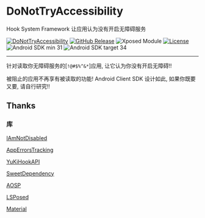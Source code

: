 # DoNotTryAccessibility

Hook System Framework 让应用认为没有开启无障碍服务

[![DoNotTryAccessibility](https://img.shields.io/badge/DoNotTryAccessibility-Project-blue?logo=github)](https://github.com/Nitsuya/DoNotTryAccessibility)
[![GitHub Release](https://img.shields.io/github/v/release/Xposed-Modules-Repo/io.github.nitsuya.donottryaccessibility)](https://github.com/Xposed-Modules-Repo/io.github.nitsuya.donottryaccessibility/releases)
![Xposed Module](https://img.shields.io/badge/Xposed-Module-blue)
[![License](https://img.shields.io/github/license/nitsuya/DoNotTryAccessibility)](https://github.com/nitsuya/DoNotTryAccessibility/blob/main/LICENSE)
![Android SDK min 31](https://img.shields.io/badge/Android%20SDK-%3E%3D%2031-brightgreen?logo=android)
![Android SDK target 34](https://img.shields.io/badge/Android%20SDK-target%2034-brightgreen?logo=android)

-----

针对读取你无障碍服务的[`!@#$%^&*`]应用, 让它认为你没有开启无障碍!!

被阻止的应用不再享有被读取的功能! Android Client SDK 设计如此, 如果你既要又要, 请自行研究!! 

## Thanks

### 库

[IAmNotDisabled](https://github.com/AoEiuV020/IAmNotDisabled)

[AppErrorsTracking](https://github.com/KitsunePie/AppErrorsTracking)

[YuKiHookAPI](https://github.com/HighCapable/YuKiHookAPI)

[SweetDependency](https://github.com/HighCapable/SweetDependency)

[AOSP](https://source.android.com/)

[LSPosed](https://github.com/LSPosed/LSPosed)

[Material](https://material.io/)

